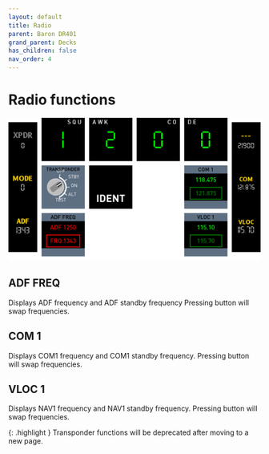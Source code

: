 ```yaml
---
layout: default
title: Radio
parent: Baron DR401
grand_parent: Decks
has_children: false
nav_order: 4
---
```


# Radio functions

![](../../assets/images/radio.png)


## ADF FREQ
Displays ADF frequency and ADF standby frequency
Pressing button will swap frequencies.

## COM 1
Displays COM1 frequency and COM1 standby frequency.
Pressing button will swap frequencies.

## VLOC 1
Displays NAV1 frequency and NAV1 standby frequency.
Pressing button will swap frequencies.


{: .highlight }
Transponder functions will be deprecated after moving to a new page.